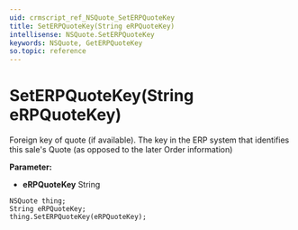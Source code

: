 ```yaml
---
uid: crmscript_ref_NSQuote_SetERPQuoteKey
title: SetERPQuoteKey(String eRPQuoteKey)
intellisense: NSQuote.SetERPQuoteKey
keywords: NSQuote, GetERPQuoteKey
so.topic: reference
---
```


# SetERPQuoteKey(String eRPQuoteKey)

Foreign key of quote (if available). The key in the ERP system that identifies this sale's Quote (as opposed to the later Order information)

**Parameter:** 
* **eRPQuoteKey** String

```crmscript
NSQuote thing;
String eRPQuoteKey;
thing.SetERPQuoteKey(eRPQuoteKey);
```

